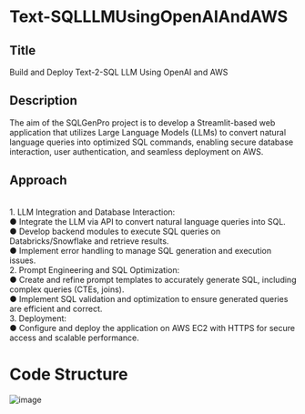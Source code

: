 # Text-SQLLLMUsingOpenAIAndAWS
<H2><B> Title </B></H2> Build and Deploy Text-2-SQL LLM Using OpenAI and AWS

<H2><B> Description </B></H2> The aim of the SQLGenPro project is to develop a Streamlit-based web application that utilizes Large Language Models (LLMs) to convert natural language queries into optimized SQL commands, enabling secure database interaction, user authentication, and seamless deployment on AWS.

<H2><B> Approach </B></H2>
<br>
1. LLM Integration and Database Interaction:
<br>
● Integrate the LLM via API to convert natural language queries into SQL. 
<br>
● Develop backend modules to execute SQL queries on Databricks/Snowflake and
retrieve results.
<br>
● Implement error handling to manage SQL generation and execution issues.
<br>
2. Prompt Engineering and SQL Optimization:
<br>
● Create and refine prompt templates to accurately generate SQL, including
complex queries (CTEs, joins).
<br>
● Implement SQL validation and optimization to ensure generated queries are
efficient and correct.
<br>
3. Deployment:
<br>
● Configure and deploy the application on AWS EC2 with HTTPS for secure
access and scalable performance.
<br>

# Code Structure
![image](https://github.com/user-attachments/assets/67beffa0-ac49-45b3-a1b3-4f7e8adf5925)
